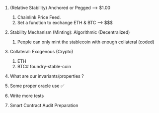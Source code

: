 1. (Relative Stability) Anchored or Pegged --> $1.00
    1. Chainlink Price Feed.
    2. Set a function to exchange ETH & BTC --> $$$
2. Stability Mechanism (Minting): Algorithmic (Decentralized)
    1. People can only mint the stablecoin with enough collateral (coded)
3. Collateral: Exogenous (Crypto)
    1. ETH
    2. BTC# foundry-stable-coin

1. What are our invariants/properties ?

1. Some proper oracle use ✅
2. Write more tests 
3. Smart Contract Audit Preparation
